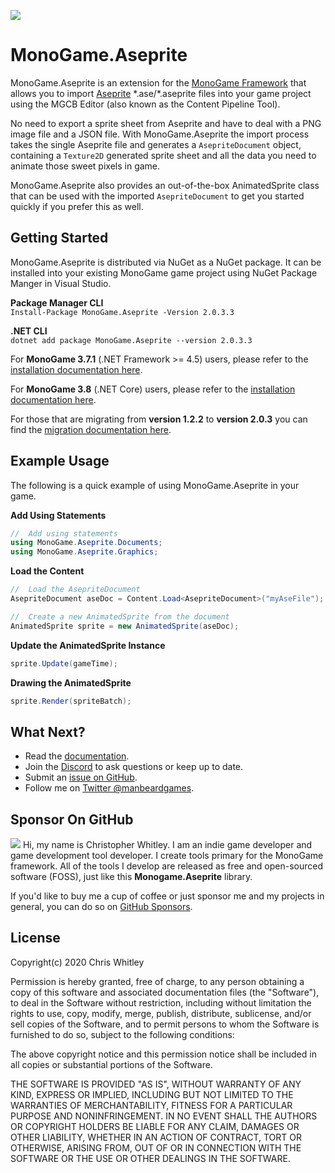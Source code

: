 ![](https://raw.githubusercontent.com/manbeardgames/monogame-aseprite/gh-pages-develop/static/img/monogame_aseprite_banner_800_200.png)

# MonoGame.Aseprite
MonoGame.Aseprite is an extension for the [MonoGame Framework](https://www.monogame.net) that allows you to import [Aseprite](https://www.aseprite.org) \*.ase/\*.aseprite files into your game project using the MGCB Editor (also known as the Content Pipeline Tool).

No need to export a sprite sheet from Aseprite and have to deal with a PNG image file and a JSON file. With MonoGame.Aseprite the import process takes the single Aseprite file and generates a `AsepriteDocument` object, containing a `Texture2D` generated sprite sheet and all the data you need to animate those sweet pixels in game. 

MonoGame.Aseprite also provides an out-of-the-box AnimatedSprite class that can be used with the imported `AsepriteDocument` to get you started quickly if you prefer this as well.

## Getting Started
MonoGame.Aseprite is distributed via NuGet as a NuGet package. It can be installed into your existing MonoGame game project using NuGet Package Manger in Visual Studio. 

**Package Manager CLI**  
```Install-Package MonoGame.Aseprite -Version 2.0.3.3```

**.NET CLI**  
```dotnet add package MonoGame.Aseprite --version 2.0.3.3```

For **MonoGame 3.7.1** (.NET Framework >= 4.5) users, please refer to the [installation documentation here](https://manbeardgames.com/monogame-aseprite/getting-started/monogame37installation).

For **MonoGame 3.8** (.NET Core) users, please refer to the [installation documentation here](https://manbeardgames.com/monogame-aseprite/getting-started/monogame38installation).

For those that are migrating from **version 1.2.2** to **version 2.0.3** you can find the [migration documentation here](https://manbeardgames.com/monogame-aseprite/getting-started/migratingv1v2).

## Example Usage
The following is a quick example of using MonoGame.Aseprite in your game.

**Add Using Statements**
```csharp
//  Add using statements
using MonoGame.Aseprite.Documents;
using MonoGame.Aseprite.Graphics;
```

**Load the Content**
```csharp
//  Load the AsepriteDocument
AsepriteDocument aseDoc = Content.Load<AsepriteDocument>("myAseFile");

//  Create a new AnimatedSprite from the document
AnimatedSprite sprite = new AnimatedSprite(aseDoc);

```

**Update the AnimatedSprite Instance**
```csharp
sprite.Update(gameTime);
```

**Drawing the AnimatedSprite**
```csharp
sprite.Render(spriteBatch);
```


## What Next?
* Read the [documentation](https://manbeardgames.com/monogame-aseprite).
* Join the [Discord](https://discord.gg/8jFvHhuMJU) to ask questions or keep up to date.
* Submit an [issue on GitHub](https://github.com/manbeardgames/monogame-aseprite/issues).
* Follow me on [Twitter @manbeardgames](https://www.twitter.com/manbeardgames).

## Sponsor On GitHub
[![](https://raw.githubusercontent.com/manbeardgames/monogame-aseprite/gh-pages-develop/static/img/github_sponsor.png)](https://github.com/sponsors/manbeardgames)
 Hi, my name is Christopher Whitley. I am an indie game developer and game development tool developer. I create tools primary for the MonoGame framework. All of the tools I develop are released as free and open-sourced software (FOSS), just like this **Monogame.Aseprite** library.

 If you'd like to buy me a cup of coffee or just sponsor me and my projects in general, you can do so on [GitHub Sponsors](https://github.com/sponsors/manbeardgames). 





## License
Copyright(c) 2020 Chris Whitley

Permission is hereby granted, free of charge, to any person obtaining a copy
of this software and associated documentation files (the "Software"), to deal
in the Software without restriction, including without limitation the rights
to use, copy, modify, merge, publish, distribute, sublicense, and/or sell
copies of the Software, and to permit persons to whom the Software is
furnished to do so, subject to the following conditions:

The above copyright notice and this permission notice shall be included in
all copies or substantial portions of the Software.

THE SOFTWARE IS PROVIDED "AS IS", WITHOUT WARRANTY OF ANY KIND, EXPRESS OR
IMPLIED, INCLUDING BUT NOT LIMITED TO THE WARRANTIES OF MERCHANTABILITY,
FITNESS FOR A PARTICULAR PURPOSE AND NONINFRINGEMENT. IN NO EVENT SHALL THE
AUTHORS OR COPYRIGHT HOLDERS BE LIABLE FOR ANY CLAIM, DAMAGES OR OTHER
LIABILITY, WHETHER IN AN ACTION OF CONTRACT, TORT OR OTHERWISE, ARISING FROM,
OUT OF OR IN CONNECTION WITH THE SOFTWARE OR THE USE OR OTHER DEALINGS IN
THE SOFTWARE.




